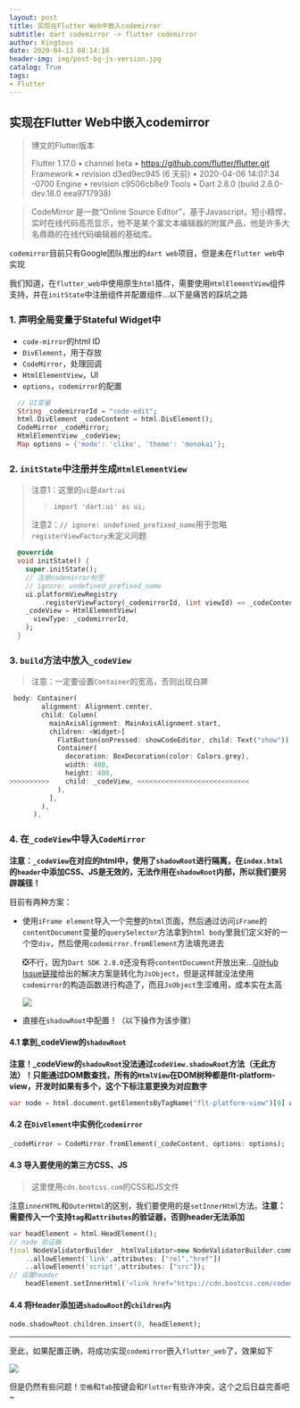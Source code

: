 ```yaml
---
layout: post
title: 实现在Flutter Web中嵌入codemirror
subtitle: dart codemirror -> flutter codemirror
author: Kingtous
date: 2020-04-13 08:14:10
header-img: img/post-bg-js-version.jpg
catalog: True
tags:
- Flutter
---
```


## 实现在Flutter Web中嵌入codemirror

> 博文的Flutter版本
>
> Flutter 1.17.0 • channel beta • https://github.com/flutter/flutter.git
> Framework • revision d3ed9ec945 (6 天前) • 2020-04-06 14:07:34 -0700
> Engine • revision c9506cb8e9
> Tools • Dart 2.8.0 (build 2.8.0-dev.18.0 eea9717938)

> CodeMirror 是一款“Online Source Editor”，基于Javascript，短小精悍，实时在线代码高亮显示，他不是某个富文本编辑器的附属产品，他是许多大名鼎鼎的在线代码编辑器的基础库。

`codemirror`目前只有Google团队推出的`dart web`项目，但是未在`flutter web`中实现

我们知道，在`flutter_web`中使用原生`html`插件，需要使用`HtmlElementView`组件支持，并在`initState`中注册组件并配置组件...以下是痛苦的踩坑之路

### 1. 声明全局变量于Stateful Widget中

- `code-mirror`的html ID
- `DivElement`，用于存放
- `CodeMirror`，处理回调
- `HtmlElementView`，UI
- `options`，`codemirror`的配置

```dart
  // UI变量
  String _codemirrorId = "code-edit";
  html.DivElement _codeContent = html.DivElement();
  CodeMirror _codeMirror;
  HtmlElementView _codeView;
  Map options = {'mode': 'clike', 'theme': 'monokai'};
```

### 2. `initState`中注册并生成`HtmlElementView`

> 注意1：这里的`ui`是`dart:ui`
>
> > `import 'dart:ui' as ui;`
>
> 注意2：`// ignore: undefined_prefixed_name`用于忽略`registerViewFactory`未定义问题

```dart
  @override
  void initState() {
    super.initState();
    // 注册codemirror标签
    // ignore: undefined_prefixed_name
    ui.platformViewRegistry
        .registerViewFactory(_codemirrorId, (int viewId) => _codeContent);
    _codeView = HtmlElementView(
      viewType: _codemirrorId,
    );
  }
```

### 3. `build`方法中放入`_codeView`

> 注意：一定要设置`Container`的宽高，否则出现白屏

```dart
 body: Container(
        alignment: Alignment.center,
        child: Column(
          mainAxisAlignment: MainAxisAlignment.start,
          children: <Widget>[
            FlatButton(onPressed: showCodeEditor, child: Text("show")),
            Container(
              decoration: BoxDecoration(color: Colors.grey),
              width: 400,
              height: 400,
>>>>>>>>>>    child: _codeView, <<<<<<<<<<<<<<<<<<<<<<<<<<<<
            ),
          ],
        ),
      ),
```

### 4. 在`_codeView`中导入`CodeMirror`

**注意：`_codeView`在对应的html中，使用了`shadowRoot`进行隔离，在`index.html`的`header`中添加CSS、JS是无效的，无法作用在`shadowRoot`内部，所以我们要另辟蹊径！**

目前有两种方案：

- 使用`iFrame element`导入一个完整的`html`页面，然后通过访问`iFrame`的`contentDocument`变量的`querySelector`方法拿到`html body`里我们定义好的一个空`div`，然后使用`codemirror.fromElement`方法填充进去

    ❎不行，因为`Dart SDK 2.8.0`还没有将`contentDocument`开放出来...[GitHub Issue链接](https://github.com/dart-lang/sdk/issues/34103)给出的解决方案是转化为`JsObject`，但是这样就没法使用`codemirror`的构造函数进行构造了，而且`JsObject`生涩难用，成本实在太高

    ![](http://img.kingtous.cn/img/20200412234355.png)

- 直接在`shadowRoot`中配置！（以下操作为该步骤）

#### 4.1 拿到_codeView的`shadowRoot`

**注意！_codeView的`shadowRoot`没法通过`codeView.shadowRoot`方法（无此方法）！只能通过DOM数查找，所有的`HtmlView`在DOM树种都是flt-platform-view，开发时如果有多个，这个下标注意更换为对应数字**

```dart
var node = html.document.getElementsByTagName("flt-platform-view")[0] as html.HtmlElement;
```

#### 4.2 在`DivElement`中实例化`codemirror`

```dart
_codeMirror = CodeMirror.fromElement(_codeContent, options: options);
```

#### 4.3 导入要使用的第三方CSS、JS

> 这里使用`cdn.bootcss.com`的CSS和JS文件

注意`innerHTML`和`OuterHtml`的区别，我们要使用的是`setInnerHtml`方法。**注意：需要传入一个支持`tag`和`attributes`的验证器，否则header无法添加**

```dart
var headElement = html.HeadElement();
// node 验证器
final NodeValidatorBuilder _htmlValidator=new NodeValidatorBuilder.common()
    ..allowElement('link',attributes: ["rel","href"])
    ..allowElement('script',attributes: ["src"]);
// 设置header
    headElement.setInnerHtml('<link href="https://cdn.bootcss.com/codemirror/5.52.2/codemirror.min.css" rel="stylesheet"><script src="https://cdn.bootcss.com/codemirror/5.52.2/codemirror.min.js"></script><script src="https://cdn.bootcss.com/codemirror/5.52.2/mode/clike/clike.min.js"></script><script src="https://cdn.bootcss.com/codemirror/5.52.2/addon/selection/active-line.min.js"></script><link href="https://cdn.bootcss.com/codemirror/5.52.2/theme/monokai.min.css" rel="stylesheet">',validator: _htmlValidator);
```

#### 4.4 将Header添加进`shadowRoot`的`children`内

```dart
node.shadowRoot.children.insert(0, headElement);
```

---

至此，如果配置正确，将成功实现`codemirror`嵌入`flutter_web`了，效果如下

![](http://img.kingtous.cn/img/20200412234217.png)

但是仍然有些问题！`空格`和`Tab`按键会和`Flutter`有些许冲突，这个之后日益完善吧~